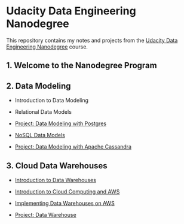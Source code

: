 # Udacity Data Engineering Nanodegree

This repository contains my notes and projects from the [Udacity Data Engineering Nanodegree](https://www.udacity.com/course/data-engineer-nanodegree--nd027) course.

## 1. Welcome to the Nanodegree Program

## 2. Data Modeling

* Introduction to Data Modeling

* Relational Data Models

* [Project: Data Modeling with Postgres](m2-data-modeling/03-project-data-modeling-with-postgres)

* [NoSQL Data Models](m2-data-modeling/04-nosql-data-modeling)

* [Project: Data Modeling with Apache Cassandra](m2-data-modeling/05-project-data-modeling-with-cassandra)

## 3. Cloud Data Warehouses

* [Introduction to Data Warehouses](m3-cloud-data-warehouse/01-introduction-to-data-warehouses)

* [Introduction to Cloud Computing and AWS](m3-cloud-data-warehouse/02-introduction-to-cloud-computing)

* [Implementing Data Warehouses on AWS](m3-cloud-data-warehouse/03-implementing-dwh-on-aws)

* [Project: Data Warehouse](m3-cloud-data-warehouse/04-project-data-warehouse-on-aws)